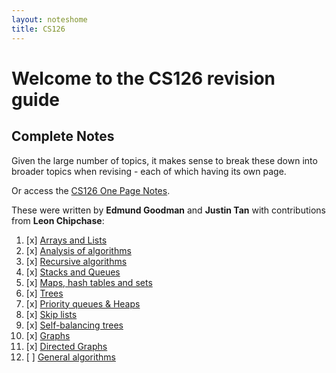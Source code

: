 ```yaml
---
layout: noteshome
title: CS126
---
```


# Welcome to the CS126 revision guide


## Complete Notes

Given the large number of topics, it makes sense to break these down into
broader topics when revising - each of which having its own page.

Or access the [CS126 One Page Notes](onePage).

These were written by **Edmund Goodman** and **Justin Tan** with contributions from **Leon Chipchase**:

1. [x] [Arrays and Lists](arrays-and-lists)
2. [x] [Analysis of algorithms](algorithm-analysis)
3. [x] [Recursive algorithms](recursive-algorithms)
4. [x] [Stacks and Queues](stacks-and-queues)
5. [x] [Maps, hash tables and sets](maps-hash-tables-and-sets)
6. [x] [Trees](trees)
7. [x] [Priority queues & Heaps](priority-queues)
8. [x] [Skip lists](skip-lists)
9.  [x] [Self-balancing trees](balanced-trees)
10. [x] [Graphs](graphs)
11. [x] [Directed Graphs](digraphs)
12. [ ] [General algorithms](general-algorithms)